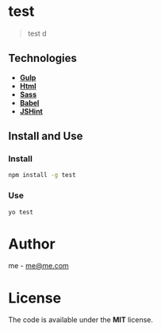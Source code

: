 # test

> test d

## Technologies

- [**Gulp**](http://gulpjs.com)
- [**Html**](https://developer.mozilla.org/es/docs/HTML/HTML5) 
- [**Sass**](http://sass-lang.com)  
- [**Babel**](https://babeljs.io)
- [**JSHint**](http://jshint.com) 

## Install and Use

### Install

```bash
npm install -g test
```

### Use 

```bash
yo test
```

# Author 

me - me@me.com

# License 

The code is available under the **MIT** license. 
